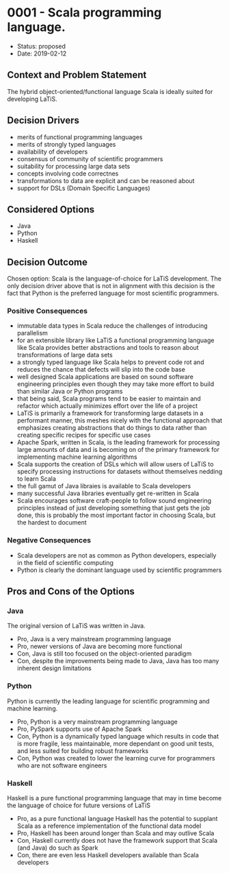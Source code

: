 # 0001 - Scala programming language.

* Status: proposed  
* Date: 2019-02-12


## Context and Problem Statement

The hybrid object-oriented/functional language Scala is ideally suited for developing LaTiS.

## Decision Drivers <!-- optional -->

* merits of functional programming languages
* merits of strongly typed languages
* availability of developers
* consensus of community of scientific programmers
* suitability for processing large data sets
* concepts involving code correctnes
* transformations to data are explicit and can be reasoned about
* support for DSLs (Domain Specific Languages)

## Considered Options

* Java
* Python
* Haskell

## Decision Outcome

Chosen option: Scala is the language-of-choice for LaTiS development.  The only decision driver above that is not in alignment with this decision is the fact that Python is the preferred language for most scientific programmers.

### Positive Consequences <!-- optional -->

* immutable data types in Scala reduce the challenges of introducing parallelism
* for an extensible library like LaTiS a functional programming language like Scala provides better abstractions and tools to reason about transformations of large data sets
* a strongly typed language like Scala helps to prevent code rot and reduces the chance that defects will slip into the code base
* well designed Scala applications are based on sound software engineering principles even though they may take more effort to build than similar Java or Python programs
* that being said, Scala programs tend to be easier to maintain and refactor which actually minimizes effort over the life of a project
* LaTiS is primarily a framework for transforming large datasets in a performant manner, this meshes nicely with the functional approach that emphasizes creating abstractions that do things to data rather than creating specific recipes for specific use cases
* Apache Spark, written in Scala, is the leading framework for processing large amounts of data and is becoming on of the primary framework for implementing machine learning algorithms
* Scala supports the creation of DSLs which will allow users of LaTiS to specify processing instructions for datasets without themselves nedding to learn Scala
* the full gamut of Java libraies is available to Scala developers
* many successful Java libraries eventually get re-written in Scala
* Scala encourages software craft-people to follow sound engineering principles instead of just developing something that just gets the job done, this is probably the most important factor in choosing Scala, but the hardest to document


### Negative Consequences 

* Scala developers are not as common as Python developers, especially in the field of scientific computing
* Python is clearly the dominant language used by scientific programmers

## Pros and Cons of the Options 

### Java

The original version of LaTiS was written in Java.

* Pro, Java is a very mainstream programming language
* Pro, newer versions of Java are becoming more functional
* Con, Java is still too focused on the object-oriented paradigm
* Con, despite the improvements being made to Java, Java has too many inherent design limitations

### Python

Python is currently the leading language for scientific programming and machine learning.

* Pro, Python is a very mainstream programming language
* Pro, PySpark supports use of Apache Spark
* Con, Python is a dynamically typed language which results in code that is more fragile, less maintainable, more dependant on good unit tests, and less suited for building robust frameworks
* Con, Python was created to lower the learning curve for programmers who are not software engineers

### Haskell

Haskell is a pure functional programming language that may in time become the language of choice for future versions of LaTiS

* Pro, as a pure functional language Haskell has the potential to supplant Scala as a reference implementation of the functional data model
* Pro, Haskell has been around longer than Scala and may outlive Scala
* Con, Haskell currently does not have the framework support that Scala (and Java) do such as Spark
* Con, there are even less Haskell developers available than Scala developers
